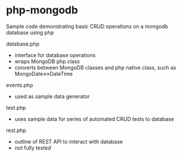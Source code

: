 # php-mongodb
Sample code demonstrating basic CRUD operations on a mongodb database using php

database.php
- interface for database operations
- wraps MongoDB php class
- converts between MongoDB classes and php native class, such as MongoDate<->DateTime

events.php
- used as sample data generator

test.php
- uses sample data for series of automated CRUD tests to database

rest.php
- outline of REST API to interact with database
- not fully tested